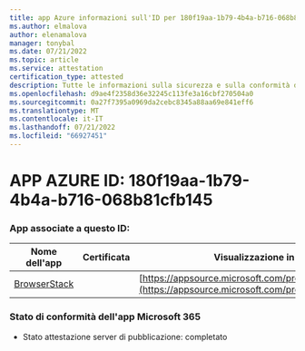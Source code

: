 ```yaml
---
title: app Azure informazioni sull'ID per 180f19aa-1b79-4b4a-b716-068b81cfb145
ms.author: elmalova
author: elenamalova
manager: tonybal
ms.date: 07/21/2022
ms.topic: article
ms.service: attestation
certification_type: attested
description: Tutte le informazioni sulla sicurezza e sulla conformità disponibili per 180f19aa-1b79-4b4a-b716-068b81cfb145.
ms.openlocfilehash: d9ae4f2358d36e32245c113fe3a16cbf270504a0
ms.sourcegitcommit: 0a27f7395a0969da2cebc8345a88aa69e841eff6
ms.translationtype: MT
ms.contentlocale: it-IT
ms.lasthandoff: 07/21/2022
ms.locfileid: "66927451"
---
```

# <a name="azure-app-id-180f19aa-1b79-4b4a-b716-068b81cfb145"></a>APP AZURE ID: 180f19aa-1b79-4b4a-b716-068b81cfb145


### <a name="apps-associated-with-this-id"></a>App associate a questo ID:
| **Nome dell'app** | **Certificata** | **Visualizzazione in AppSource** |
|--------------|---------------|-----------------------|
| [BrowserStack](../forward/WA200004404.md) |  | [https://appsource.microsoft.com/product/office/WA200004404](https://appsource.microsoft.com/product/office/WA200004404) |

### <a name="microsoft-365-app-compliance-status"></a>Stato di conformità dell'app Microsoft 365
- Stato attestazione server di pubblicazione: completato
